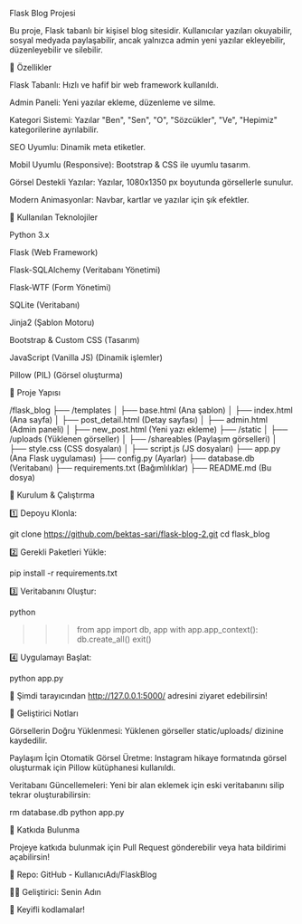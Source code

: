 Flask Blog Projesi

Bu proje, Flask tabanlı bir kişisel blog sitesidir. Kullanıcılar yazıları okuyabilir, sosyal medyada paylaşabilir, ancak yalnızca admin yeni yazılar ekleyebilir, düzenleyebilir ve silebilir.

🚀 Özellikler

Flask Tabanlı: Hızlı ve hafif bir web framework kullanıldı.

Admin Paneli: Yeni yazılar ekleme, düzenleme ve silme.

Kategori Sistemi: Yazılar "Ben", "Sen", "O", "Sözcükler", "Ve", "Hepimiz" kategorilerine ayrılabilir.

SEO Uyumlu: Dinamik meta etiketler.

Mobil Uyumlu (Responsive): Bootstrap & CSS ile uyumlu tasarım.

Görsel Destekli Yazılar: Yazılar, 1080x1350 px boyutunda görsellerle sunulur.

Modern Animasyonlar: Navbar, kartlar ve yazılar için şık efektler.

📌 Kullanılan Teknolojiler

Python 3.x

Flask (Web Framework)

Flask-SQLAlchemy (Veritabanı Yönetimi)

Flask-WTF (Form Yönetimi)

SQLite (Veritabanı)

Jinja2 (Şablon Motoru)

Bootstrap & Custom CSS (Tasarım)

JavaScript (Vanilla JS) (Dinamik işlemler)

Pillow (PIL) (Görsel oluşturma)

📂 Proje Yapısı

/flask_blog
├── /templates
│   ├── base.html (Ana şablon)
│   ├── index.html (Ana sayfa)
│   ├── post_detail.html (Detay sayfası)
│   ├── admin.html (Admin paneli)
│   ├── new_post.html (Yeni yazı ekleme)
├── /static
│   ├── /uploads (Yüklenen görseller)
│   ├── /shareables (Paylaşım görselleri)
│   ├── style.css (CSS dosyaları)
│   ├── script.js (JS dosyaları)
├── app.py (Ana Flask uygulaması)
├── config.py (Ayarlar)
├── database.db (Veritabanı)
├── requirements.txt (Bağımlılıklar)
├── README.md (Bu dosya)

🔧 Kurulum & Çalıştırma

1️⃣ Depoyu Klonla:

git clone https://github.com/bektas-sari/flask-blog-2.git
cd flask_blog

2️⃣ Gerekli Paketleri Yükle:

pip install -r requirements.txt

3️⃣ Veritabanını Oluştur:

python
>>> from app import db, app
>>> with app.app_context():
>>>     db.create_all()
>>> exit()

4️⃣ Uygulamayı Başlat:

python app.py

🚀 Şimdi tarayıcından http://127.0.0.1:5000/ adresini ziyaret edebilirsin!

🎯 Geliştirici Notları

Görsellerin Doğru Yüklenmesi: Yüklenen görseller static/uploads/ dizinine kaydedilir.

Paylaşım İçin Otomatik Görsel Üretme: Instagram hikaye formatında görsel oluşturmak için Pillow kütüphanesi kullanıldı.

Veritabanı Güncellemeleri: Yeni bir alan eklemek için eski veritabanını silip tekrar oluşturabilirsin:

rm database.db
python app.py

📢 Katkıda Bulunma

Projeye katkıda bulunmak için Pull Request gönderebilir veya hata bildirimi açabilirsin!

🔗 Repo: GitHub - KullanıcıAdı/FlaskBlog

👨‍💻 Geliştirici: Senin Adın

🚀 Keyifli kodlamalar!

